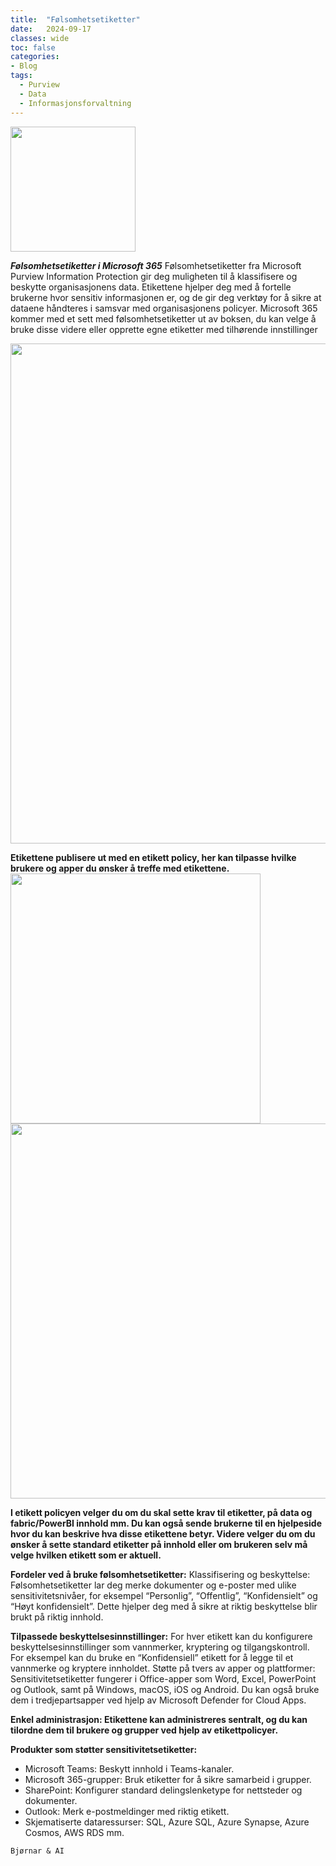 ```yaml
---
title:  "Følsomhetsetiketter"
date:   2024-09-17
classes: wide
toc: false
categories: 
- Blog
tags:
  - Purview
  - Data
  - Informasjonsforvaltning
---
```




<img src="https://imgur.com/YyApvh4.png" width="200"/>

***Følsomhetsetiketter i Microsoft 365***
Følsomhetsetiketter fra Microsoft Purview Information Protection gir deg muligheten til å klassifisere og beskytte organisasjonens data. Etikettene hjelper deg med å fortelle brukerne hvor sensitiv informasjonen er, og de gir deg verktøy for å sikre at dataene håndteres i samsvar med organisasjonens policyer. Microsoft 365 kommer med et sett med følsomhetsetiketter ut av boksen, du kan velge å bruke disse videre eller opprette egne etiketter med tilhørende innstillinger



<img src="https://imgur.com/jg7IVkN.png" width="800"/>




**Etikettene publisere ut med en etikett policy, her kan tilpasse hvilke brukere og apper du ønsker å treffe med etikettene.** 
<img src="https://imgur.com/Ep3Wn7G.png" width="400"/>
<img src="https://imgur.com/fRxbdrO.png" width="600"/>

**I etikett policyen velger du om du skal sette krav til etiketter, på data og fabric/PowerBI innhold mm. Du kan også sende brukerne til en hjelpeside hvor du kan beskrive hva disse etikettene betyr. Videre velger du om du ønsker å sette standard etiketter på innhold eller om brukeren selv må velge hvilken etikett som er aktuell.**







**Fordeler ved å bruke følsomhetsetiketter:**
Klassifisering og beskyttelse: Følsomhetsetiketter lar deg merke dokumenter og e-poster med ulike sensitivitetsnivåer, for eksempel “Personlig”, “Offentlig”, “Konfidensielt” og “Høyt konfidensielt”. Dette hjelper deg med å sikre at riktig beskyttelse blir brukt på riktig innhold.

**Tilpassede beskyttelsesinnstillinger:**
For hver etikett kan du konfigurere beskyttelsesinnstillinger som vannmerker, kryptering og tilgangskontroll. For eksempel kan du bruke en “Konfidensiell” etikett for å legge til et vannmerke og kryptere innholdet.
Støtte på tvers av apper og plattformer: Sensitivitetsetiketter fungerer i Office-apper som Word, Excel, PowerPoint og Outlook, samt på Windows, macOS, iOS og Android. Du kan også bruke dem i tredjepartsapper ved hjelp av Microsoft Defender for Cloud Apps.

**Enkel administrasjon: Etikettene kan administreres sentralt, og du kan tilordne dem til brukere og grupper ved hjelp av etikettpolicyer.**

**Produkter som støtter sensitivitetsetiketter:**
* Microsoft Teams: Beskytt innhold i Teams-kanaler.
* Microsoft 365-grupper: Bruk etiketter for å sikre samarbeid i grupper.
* SharePoint: Konfigurer standard delingslenketype for nettsteder og dokumenter.
* Outlook: Merk e-postmeldinger med riktig etikett.
* Skjematiserte dataressurser: SQL, Azure SQL, Azure Synapse, Azure Cosmos, AWS RDS mm.


`Bjørnar & AI`
